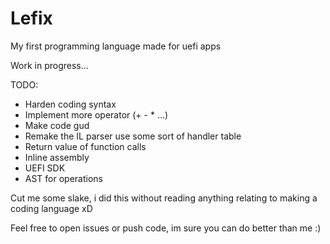 # Lefix
My first programming language made for uefi apps

Work in progress...

TODO:
+ Harden coding syntax
+ Implement more operator (+ - * ...)
+ Make code gud
+ Remake the IL parser use some sort of handler table
+ Return value of function calls
+ Inline assembly
+ UEFI SDK
+ AST for operations

Cut me some slake, i did this without reading anything relating to making a coding language xD

Feel free to open issues or push code, im sure you can do better than me :)
